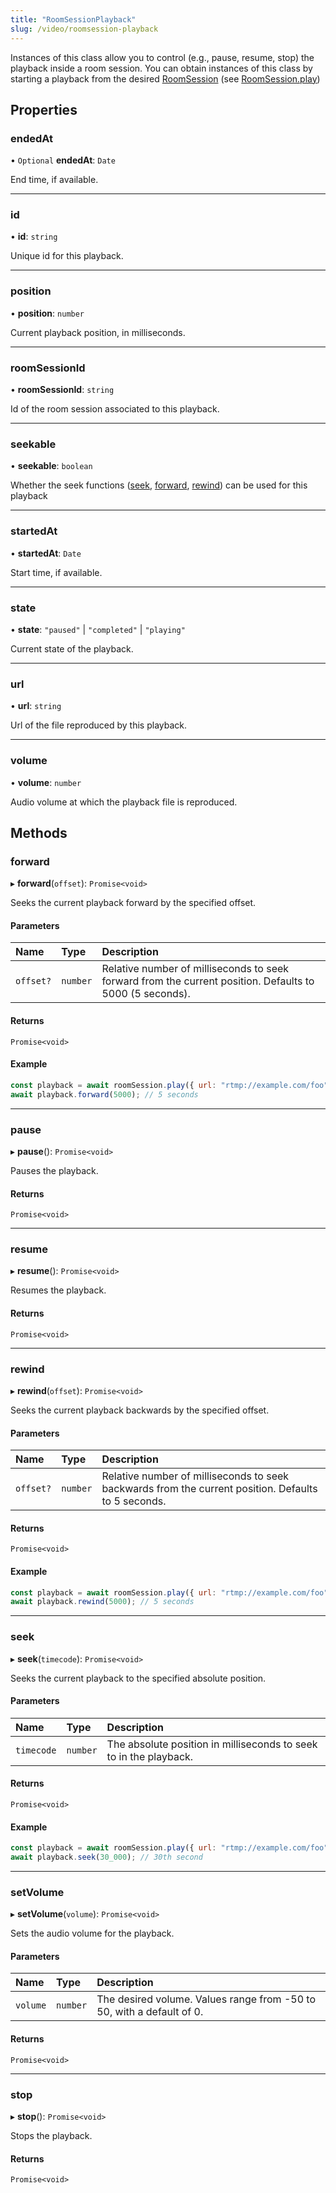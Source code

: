 ```yaml
---
title: "RoomSessionPlayback"
slug: /video/roomsession-playback
---
```


Instances of this class allow you to control (e.g., pause, resume, stop) the playback inside a room session. You can obtain instances of this class by starting a playback from the desired [RoomSession](./video-roomsession.mdx) (see [RoomSession.play](./video-roomsession.mdx#play))

## Properties

### endedAt

• `Optional` **endedAt**: `Date`

End time, if available.

---

### id

• **id**: `string`

Unique id for this playback.

---

### position

• **position**: `number`

Current playback position, in milliseconds.

---

### roomSessionId

• **roomSessionId**: `string`

Id of the room session associated to this playback.

---

### seekable

• **seekable**: `boolean`

Whether the seek functions ([seek](#seek), [forward](#forward), [rewind](#rewind)) can be used for this playback

---

### startedAt

• **startedAt**: `Date`

Start time, if available.

---

### state

• **state**: `"paused"` \| `"completed"` \| `"playing"`

Current state of the playback.

---

### url

• **url**: `string`

Url of the file reproduced by this playback.

---

### volume

• **volume**: `number`

Audio volume at which the playback file is reproduced.

## Methods

### forward

▸ **forward**(`offset`): `Promise<void>`

Seeks the current playback forward by the specified offset.

#### Parameters

| Name      | Type     | Description                                                                                              |
| :-------- | :------- | :------------------------------------------------------------------------------------------------------- |
| `offset?` | `number` | Relative number of milliseconds to seek forward from the current position. Defaults to 5000 (5 seconds). |

#### Returns

`Promise<void>`

#### Example

```javascript
const playback = await roomSession.play({ url: "rtmp://example.com/foo" });
await playback.forward(5000); // 5 seconds
```

---

### pause

▸ **pause**(): `Promise<void>`

Pauses the playback.

#### Returns

`Promise<void>`

---

### resume

▸ **resume**(): `Promise<void>`

Resumes the playback.

#### Returns

`Promise<void>`

---

### rewind

▸ **rewind**(`offset`): `Promise<void>`

Seeks the current playback backwards by the specified offset.

#### Parameters

| Name      | Type     | Description                                                                                         |
| :-------- | :------- | :-------------------------------------------------------------------------------------------------- |
| `offset?` | `number` | Relative number of milliseconds to seek backwards from the current position. Defaults to 5 seconds. |

#### Returns

`Promise<void>`

#### Example

```javascript
const playback = await roomSession.play({ url: "rtmp://example.com/foo" });
await playback.rewind(5000); // 5 seconds
```

---

### seek

▸ **seek**(`timecode`): `Promise<void>`

Seeks the current playback to the specified absolute position.

#### Parameters

| Name       | Type     | Description                                                       |
| :--------- | :------- | :---------------------------------------------------------------- |
| `timecode` | `number` | The absolute position in milliseconds to seek to in the playback. |

#### Returns

`Promise<void>`

#### Example

```javascript
const playback = await roomSession.play({ url: "rtmp://example.com/foo" });
await playback.seek(30_000); // 30th second
```

---

### setVolume

▸ **setVolume**(`volume`): `Promise<void>`

Sets the audio volume for the playback.

#### Parameters

| Name     | Type     | Description                                                           |
| :------- | :------- | :-------------------------------------------------------------------- |
| `volume` | `number` | The desired volume. Values range from -50 to 50, with a default of 0. |

#### Returns

`Promise<void>`

---

### stop

▸ **stop**(): `Promise<void>`

Stops the playback.

#### Returns

`Promise<void>`
